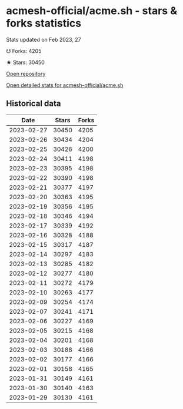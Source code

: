 # acmesh-official/acme.sh - stars & forks statistics

Stats updated on Feb 2023, 27

☋ Forks: 4205

★ Stars: 30450

[Open repository](https://github.com/acmesh-official/acme.sh)

[Open detailed stats for acmesh-official/acme.sh](https://reviewgithub.com/rep/acmesh-official/acme.sh)

## Historical data
| Date | Stars | Forks |
|------|-------|-------|
| 2023-02-27 | 30450 | 4205 | 
| 2023-02-26 | 30434 | 4204 | 
| 2023-02-25 | 30426 | 4200 | 
| 2023-02-24 | 30411 | 4198 | 
| 2023-02-23 | 30395 | 4198 | 
| 2023-02-22 | 30390 | 4198 | 
| 2023-02-21 | 30377 | 4197 | 
| 2023-02-20 | 30363 | 4195 | 
| 2023-02-19 | 30356 | 4195 | 
| 2023-02-18 | 30346 | 4194 | 
| 2023-02-17 | 30339 | 4192 | 
| 2023-02-16 | 30328 | 4188 | 
| 2023-02-15 | 30317 | 4187 | 
| 2023-02-14 | 30297 | 4183 | 
| 2023-02-13 | 30285 | 4182 | 
| 2023-02-12 | 30277 | 4180 | 
| 2023-02-11 | 30272 | 4179 | 
| 2023-02-10 | 30263 | 4177 | 
| 2023-02-09 | 30254 | 4174 | 
| 2023-02-07 | 30241 | 4171 | 
| 2023-02-06 | 30227 | 4169 | 
| 2023-02-05 | 30215 | 4168 | 
| 2023-02-04 | 30201 | 4168 | 
| 2023-02-03 | 30188 | 4166 | 
| 2023-02-02 | 30177 | 4166 | 
| 2023-02-01 | 30158 | 4165 | 
| 2023-01-31 | 30149 | 4161 | 
| 2023-01-30 | 30140 | 4163 | 
| 2023-01-29 | 30130 | 4161 | 

